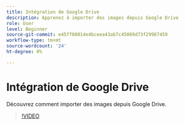```yaml
---
title: Intégration de Google Drive
description: Apprenez à importer des images depuis Google Drive
role: User
level: Beginner
source-git-commit: e45ff88014e4bceea43ab7c45069d73f29987459
workflow-type: tm+mt
source-wordcount: '24'
ht-degree: 0%

---
```


# Intégration de Google Drive

Découvrez comment importer des images depuis Google Drive.

>[!VIDEO](https://video.tv.adobe.com/v/3420219?quality=12&learn=on&hidetitle=true)
